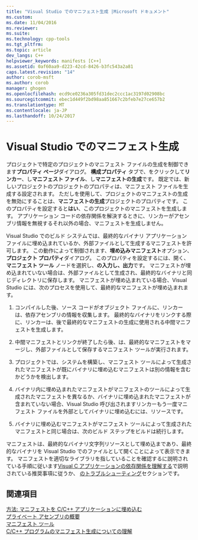 ```yaml
---
title: "Visual Studio でのマニフェスト生成 |Microsoft ドキュメント"
ms.custom: 
ms.date: 11/04/2016
ms.reviewer: 
ms.suite: 
ms.technology: cpp-tools
ms.tgt_pltfrm: 
ms.topic: article
dev_langs: C++
helpviewer_keywords: manifests [C++]
ms.assetid: 0af60aa9-d223-42cd-8426-b3fc543a2a81
caps.latest.revision: "14"
author: corob-msft
ms.author: corob
manager: ghogen
ms.openlocfilehash: ecd9ce0236a305fd31dec2ccc1ac3197d02908bc
ms.sourcegitcommit: ebec1d449f2bd98aa851667c2bfeb7e27ce657b2
ms.translationtype: MT
ms.contentlocale: ja-JP
ms.lasthandoff: 10/24/2017
---
```

# <a name="manifest-generation-in-visual-studio"></a>Visual Studio でのマニフェスト生成
プロジェクトで特定のプロジェクトのマニフェスト ファイルの生成を制御できます**プロパティ ページ**ダイアログ。 **構成プロパティ** タブで、をクリックして**リンカー**、し**マニフェスト ファイル**、し**マニフェストの生成**です。 既定では、新しいプロジェクトのプロジェクトのプロパティは、マニフェスト ファイルを生成する設定されます。 ただしを使用して、プロジェクトのマニフェストの生成を無効にすることは、**マニフェストの生成**プロジェクトのプロパティです。 このプロパティを設定すると**はい**、このプロジェクトのマニフェストを生成します。 アプリケーション コードの依存関係を解決するときに、リンカーがアセンブリ情報を無視するそれ以外の場合、マニフェストを生成しません。  
  
 Visual Studio でのビルド システムでは、最終的なバイナリ アプリケーション ファイルに埋め込まれているか、外部ファイルとして生成するマニフェストを許可します。 この動作によって制御されます、**埋め込みマニフェスト**オプション、**プロジェクト プロパティ**ダイアログ。 このプロパティを設定するには、開く、**マニフェスト ツール** ノードを選択し、**の入力し、出力**です。 マニフェストが埋め込まれていない場合は、外部ファイルとして生成され、最終的なバイナリと同じディレクトリに保存します。 マニフェストが埋め込まれている場合、Visual Studio には、次のプロセスを使用して、最終的なマニフェストが埋め込まれます。  
  
1.  コンパイルした後、ソース コードがオブジェクト ファイルに、リンカーは、依存アセンブリの情報を収集します。 最終的なバイナリをリンクする際に、リンカーは、後で最終的なマニフェストの生成に使用される中間マニフェストを生成します。  
  
2.  中間マニフェストとリンクが終了したら後、は、最終的なマニフェストをマージし、外部ファイルとして保存するマニフェスト ツールが実行されます。  
  
3.  プロジェクトでは、システムを構築し、マニフェスト ツールによって生成されたマニフェストが既にバイナリに埋め込むマニフェストは別の情報を含むかどうかを検出します。  
  
4.  バイナリ内に埋め込まれたマニフェストがマニフェストのツールによって生成されたマニフェストを異なるか、バイナリに埋め込まれたマニフェストが含まれていない場合、Visual Studio 呼び出されますリンカーもう一度マニフェスト ファイルを外部としてバイナリに埋め込むには、リソースです。  
  
5.  バイナリに埋め込むマニフェストがマニフェスト ツールによって生成されたマニフェストと同じ場合は、次のビルド ステップをビルドは続行します。  
  
 マニフェストは、最終的なバイナリ文字列リソースとして埋め込まであり、最終的なバイナリを Visual Studio でのファイルとして開くことによって表示できます。 マニフェストを適切なライブラリを指していることを確認するに説明されている手順に従います[Visual C アプリケーションの依存関係を理解する](../ide/understanding-the-dependencies-of-a-visual-cpp-application.md)で説明されている推奨事項に従うか、 [のトラブルシューティング](../build/troubleshooting-c-cpp-isolated-applications-and-side-by-side-assemblies.md)セクションです。  
  
## <a name="see-also"></a>関連項目  
 [方法: マニフェストを C/C++ アプリケーションに埋め込む](../build/how-to-embed-a-manifest-inside-a-c-cpp-application.md)   
 [プライベート アセンブリの概要](http://msdn.microsoft.com/library/ff951638)   
 [マニフェスト ツール](http://msdn.microsoft.com/library/aa375649)   
 [C/C++ プログラムのマニフェスト生成についての理解](../build/understanding-manifest-generation-for-c-cpp-programs.md)